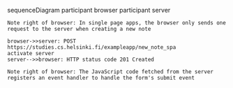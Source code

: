 sequenceDiagram
    participant browser
    participant server

    Note right of browser: In single page apps, the browser only sends one request to the server when creating a new note

    browser->>server: POST https://studies.cs.helsinki.fi/exampleapp/new_note_spa
    activate server
    server-->>browser: HTTP status code 201 Created

    Note right of browser: The JavaScript code fetched from the server registers an event handler to handle the form's submit event
